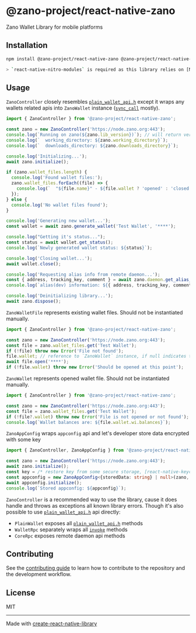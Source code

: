 # @zano-project/react-native-zano

Zano Wallet Library for mobile platforms

## Installation

```sh
npm install @zano-project/react-native-zano @zano-project/react-native-zano-mobile-prebuild react-native-nitro-modules

> `react-native-nitro-modules` is required as this library relies on [Nitro Modules](https://nitro.margelo.com/).
```

## Usage

`ZanoController` closely resembles [`plain_wallet_api.h`](libraries/include/plain_wallet_api.h) except it wraps any
wallets related apis into `ZanoWallet` instance ([`sync_call`](libraries/include/plain_wallet_api.h#L43) mostly).

```ts
import { ZanoController } from '@zano-project/react-native-zano';

const zano = new ZanoController('https://node.zano.org:443');
console.log(`Running on zano(${zano.lib_version})`); // will return version of Zano
console.log(`  working_directory: ${zano.working_directory}`);
console.log(`  downloads_directory: ${zano.downloads_directory}`);

console.log('Initializing...');
await zano.initialize();

if (zano.wallet_files.length) {
  console.log('Found wallet files:');
  zano.wallet_files.forEach((file) => {
    console.log(`  "${file.name}" - ${file.wallet ? 'opened' : 'closed'}`);
  });
} else {
  console.log('No wallet files found');
}

console.log('Generating new wallet...');
const wallet = await zano.generate_wallet('Test Wallet', '****');

console.log("Getting it's status...");
const status = await wallet.get_status();
console.log(`Newly generated wallet status: ${status}`);

console.log('Closing wallet...');
await wallet.close();

console.log('Requesting alias info from remote daemon...');
const { address, tracking_key, comment } = await zano.daemon.get_alias_details({ alias: 'dev' });
console.log(`alias(dev) information: ${{ address, tracking_key, comment }}`);

console.log('Deinitializing library...');
await zano.dispose();
```

`ZanoWalletFile` represents existing wallet files. Should not be instantiated manually.

```ts
import { ZanoController } from '@zano-project/react-native-zano';

const zano = new ZanoController('https://node.zano.org:443');
const file = zano.wallet_files.get('Test Wallet');
if (!file) throw new Error('File not found');
file.wallet; // reference to `ZanoWallet` instance, if null indicates that file was not opened yet.
await file.open('****');
if (!file.wallet) throw new Error('Should be opened at this point');
```

`ZanoWallet` represents opened wallet file. Should not be instantiated manually.

```ts
import { ZanoController } from '@zano-project/react-native-zano';

const zano = new ZanoController('https://node.zano.org:443');
const file = zano.wallet_files.get('Test Wallet');
if (!file?.wallet) throw new Error('File is not opened or not found');
console.log(`Wallet balances are: ${file.wallet.wi.balances}`);
```

`ZanoAppConfig` wraps `appconfig` api and let's developer store data encrypted with some key

```ts
import { ZanoController, ZanoAppConfig } from '@zano-project/react-native-zano';

const zano = new ZanoController('https://node.zano.org:443');
await zano.initialize();
const key = /* restore key from some secure storage, [react-native-keychain](https://www.npmjs.com/package/react-native-keychain) for example */;
const appconfig = new ZanoAppConfig<{storedData: string} | null>(zano, null, key);
await appconfig.initialize();
console.log(`Stored appconfig: ${appconfig}`);
```

`ZanoController` is a recommended way to use the library, cause it does handle and throws as exceptions all known library errors.
Though it's also possible to use [`plain_wallet_api.h`](libraries/include/plain_wallet_api.h) api directly:

- `PlainWallet` exposes all [`plain_wallet_api.h`](libraries/include/plain_wallet_api.h) methods
- `WalletRpc` separately wraps all [`invoke`](libraries/include/plain_wallet_api.h#L38) methods
- `CoreRpc` exposes remote daemon api methods

## Contributing

See the [contributing guide](CONTRIBUTING.md) to learn how to contribute to the repository and the development workflow.

## License

MIT

---

Made with [create-react-native-library](https://github.com/callstack/react-native-builder-bob)
